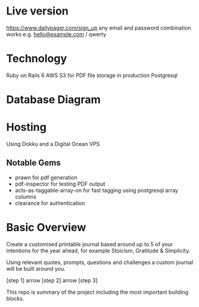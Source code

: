 # Live version

https://www.dailypager.com/sign_up
any email and password combination works e.g. hello@example.com / qwerty

# Technology

Ruby on Rails 6
AWS S3 for PDF file storage in production
Postgresql

# Database Diagram



# Hosting
Using Dokku and a Digital Ocean VPS

## Notable Gems
- prawn for pdf generation
- pdf-inspector for testing PDF output
- acts-as-taggable-array-on for fast tagging using postgresql array columns
- clearance for authentication

# Basic Overview

Create a customised printable journal based around up to 5 of your intentions for the year ahead, for example Stoicism, Gratitude & Simplicity.

Using relevant quotes, prompts, questions and challenges a custom journal will be built around you.

[step 1] arrow [step 2] arrow [step 3]

This repo is summary of the project including the most important building blocks.





